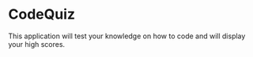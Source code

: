 # CodeQuiz
This application will test your knowledge on how to code and will display your high scores.
